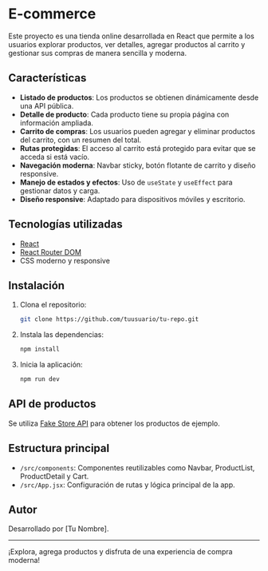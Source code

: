 # E-commerce

Este proyecto es una tienda online desarrollada en React que permite a los usuarios explorar productos, ver detalles, agregar productos al carrito y gestionar sus compras de manera sencilla y moderna.

## Características

- **Listado de productos**: Los productos se obtienen dinámicamente desde una API pública.
- **Detalle de producto**: Cada producto tiene su propia página con información ampliada.
- **Carrito de compras**: Los usuarios pueden agregar y eliminar productos del carrito, con un resumen del total.
- **Rutas protegidas**: El acceso al carrito está protegido para evitar que se acceda si está vacío.
- **Navegación moderna**: Navbar sticky, botón flotante de carrito y diseño responsive.
- **Manejo de estados y efectos**: Uso de `useState` y `useEffect` para gestionar datos y carga.
- **Diseño responsive**: Adaptado para dispositivos móviles y escritorio.

## Tecnologías utilizadas

- [React](https://reactjs.org/)
- [React Router DOM](https://reactrouter.com/)
- CSS moderno y responsive

## Instalación

1. Clona el repositorio:
   ```sh
   git clone https://github.com/tuusuario/tu-repo.git
   ```
2. Instala las dependencias:
   ```sh
   npm install
   ```
3. Inicia la aplicación:
   ```sh
   npm run dev
   ```

## API de productos

Se utiliza [Fake Store API](https://fakestoreapi.com/) para obtener los productos de ejemplo.

## Estructura principal

- `/src/components`: Componentes reutilizables como Navbar, ProductList, ProductDetail y Cart.
- `/src/App.jsx`: Configuración de rutas y lógica principal de la app.

## Autor

Desarrollado por [Tu Nombre].

---

¡Explora, agrega productos y disfruta de una experiencia de compra moderna!

